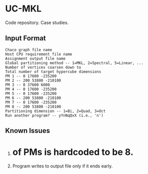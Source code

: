 UC-MKL
======

Code repository. Case studies.

## Input Format

```
Chaco graph file name
Host CPU requirement file name
Assignment output file name
Global partitioning method -- 1=MKL, 2=Spectral, 5=Linear, ...
Number of vertices coarsen down to
Total number of target hypercube dimensions
PM 1 -- 0 17600 -235200
PM 2 -- 200 53800 -210100  
PM 3 -- 0 37600 6000
PM 4 -- 0 17600 -235200
PM 5 -- 0 17600 -235200
PM 6 -- 200 53800 -210100 
PM 7 -- 0 17600 -235200
PM 8 -- 200 53800 -210100
Partitioning dimension -- 1=Bi, 2=Quad, 3=Oct
Run another program? -- yYnNqQxX (i.e., 'n')
```

## Known Issues

1. # of PMs is hardcoded to be 8.

2. Program writes to output file only if it ends early.

